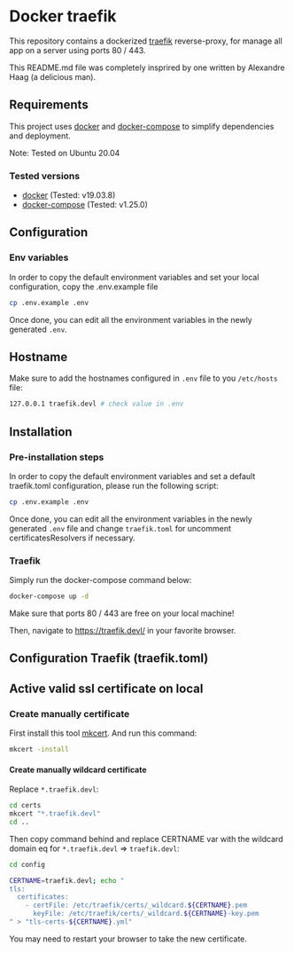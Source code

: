 # Docker traefik

This repository contains a dockerized [traefik](https://traefik.io/)
reverse-proxy, for manage all app on a server using ports 80 / 443.

This README.md file was completely insprired by one written by Alexandre Haag (a delicious man).

## Requirements

This project uses [docker](https://www.docker.com/what-docker) and
[docker-compose](https://docs.docker.com/compose/overview/) to simplify
dependencies and deployment.

Note: Tested on Ubuntu 20.04

### Tested versions

- [docker](https://docs.docker.com/install) (Tested: v19.03.8)
- [docker-compose](https://docs.docker.com/compose/install) (Tested: v1.25.0)

## Configuration

### Env variables

In order to copy the default environment variables and set your local configuration, copy the .env.example file

```bash
cp .env.example .env
```

Once done, you can edit all the environment variables in the newly generated `.env`.

## Hostname

Make sure to add the hostnames configured in `.env` file to you `/etc/hosts` file:

```bash
127.0.0.1 traefik.devl # check value in .env
```

## Installation

### Pre-installation steps

In order to copy the default environment variables and set a default traefik.toml configuration, please run the following
script:

```bash
cp .env.example .env
```

Once done, you can edit all the environment variables in the newly generated
`.env` file and change `traefik.toml` for uncomment certificatesResolvers if necessary.

### Traefik

Simply run the docker-compose command below:

```bash
docker-compose up -d
```

Make sure that ports 80 / 443 are free on your local machine!

Then, navigate to https://traefik.devl/ in your favorite browser.

## Configuration Traefik (traefik.toml)

## Active valid ssl certificate on local

### Create manually certificate

First install this tool [mkcert](https://github.com/FiloSottile/mkcert).
And run this command:

```bash
mkcert -install
```

#### Create manually wildcard certificate

Replace `*.traefik.devl`:
```bash
cd certs
mkcert "*.traefik.devl"
cd ..
```

Then copy command behind and replace CERTNAME var with the wildcard domain eq for `*.traefik.devl` => `traefik.devl`:

```bash
cd config

CERTNAME=traefik.devl; echo "
tls:
  certificates:
    - certFile: /etc/traefik/certs/_wildcard.${CERTNAME}.pem
      keyFile: /etc/traefik/certs/_wildcard.${CERTNAME}-key.pem
" > "tls-certs-${CERTNAME}.yml"
```

You may need to restart your browser to take the new certificate.
